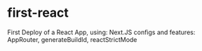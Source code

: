 # first-react
First Deploy of a React App, 
using: Next.JS
configs and features: AppRouter, generateBuildId, reactStrictMode
